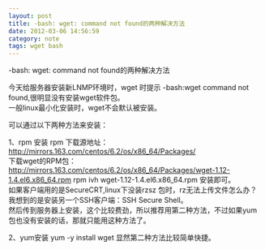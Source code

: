 ```yaml
---
layout: post
title: -bash: wget: command not found的两种解决方法
date: 2012-03-06 14:56:59
category: note
tags: wget bash
---
```



 -bash: wget: command not found的两种解决方法

今天给服务器安装新LNMP环境时，wget 时提示 -bash:wget command not found,很明显没有安装wget软件包。  
一般linux最小化安装时，wget不会默认被安装。  

可以通过以下两种方法来安装：
  
1、rpm 安装 
rpm 下载源地址：<http://mirrors.163.com/centos/6.2/os/x86_64/Packages/>   
下载wget的RPM包：http://mirrors.163.com/centos/6.2/os/x86_64/Packages/wget-1.12-1.4.el6.x86_64.rpm rpm ivh wget-1.12-1.4.el6.x86_64.rpm 安装即可。   
如果客户端用的是SecureCRT,linux下没装rzsz 包时，rz无法上传文件怎么办？我想到的是安装另一个SSH客户端：SSH Secure Shell。  
然后传到服务器上安装，这个比较费劲，所以推荐用第二种方法，不过如果yum包也没有安装的话，那就只能用这种方法了。   

2、yum安装 yum -y install wget 显然第二种方法比较简单快捷。